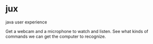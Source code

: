 # jux
java user experience

Get a webcam and a microphone to watch and listen. See what kinds of commands we can get the computer to recognize.
